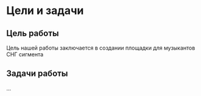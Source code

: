 ﻿# Цели и задачи
## Цель работы
Цель нашей работы заключается в создании площадки для музыкантов СНГ сигмента

## Задачи работы
...